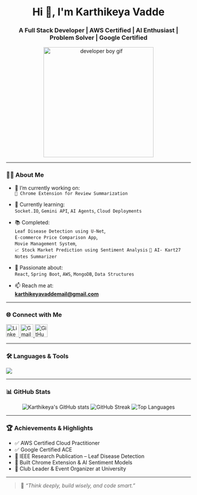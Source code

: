 <h1 align="center">Hi 👋, I'm Karthikeya Vadde</h1>
<h3 align="center">A Full Stack Developer | AWS Certified | AI Enthusiast | Problem Solver | Google Certified</h3>

<p align="center">
  <img src="https://cdn.dribbble.com/users/1059583/screenshots/4171367/coding-freak.gif" width="300" alt="developer boy gif">
</p>

---

### 👨‍💻 About Me

- 🔭 I’m currently working on:    
  `🧠 Chrome Extension for Review Summarization`  
 

- 🌱 Currently learning:  
  `Socket.IO`, `Gemini API`, `AI Agents`, `Cloud Deployments`

- 📚 Completed:  
  `Leaf Disease Detection using U-Net`,  
  `E-commerce Price Comparison App`,  
  `Movie Management System`,  
  `📈 Stock Market Prediction using Sentiment Analysis`
  `🤖 AI- Kart27 Notes Summarizer`

- 🧠 Passionate about:  
  `React`, `Spring Boot`, `AWS`, `MongoDB`, `Data Structures`

- 📫 Reach me at:  
  **karthikeyavaddemail@gmail.com**

---

### 🌐 Connect with Me

<p align="left">
  <a href="https://www.linkedin.com/in/karthikeya-vadde/" target="_blank">
    <img src="https://img.icons8.com/color/48/linkedin.png" width="35" alt="LinkedIn"/>
  </a>
  <a href="mailto:karthikeyavaddemail@gmail.com" target="_blank">
    <img src="https://img.icons8.com/color/48/gmail-new.png" width="35" alt="Gmail"/>
  </a>
  <a href="https://github.com/Karthikeya30811" target="_blank">
    <img src="https://img.icons8.com/ios-glyphs/50/github.png" width="35" alt="GitHub"/>
  </a>
</p>

---

### 🛠️ Languages & Tools

<p align="left">
  <img src="https://skillicons.dev/icons?i=react,nodejs,java,spring,python,mongodb,postgres,aws,git,html,css,js" />
</p>

---

### 📊 GitHub Stats

<p align="center">
  <img src="https://github-readme-stats.vercel.app/api?username=KarthikeyaVadde&show_icons=true&theme=tokyonight" alt="Karthikeya's GitHub stats" />
  <img src="https://github-readme-streak-stats.herokuapp.com/?user=KarthikeyaVadde&theme=tokyonight" alt="GitHub Streak" />
  <img src="https://github-readme-stats.vercel.app/api/top-langs/?username=KarthikeyaVadde&layout=compact&theme=tokyonight" alt="Top Languages" />
</p>

---

### 🏆 Achievements & Highlights

- ✅ AWS Certified Cloud Practitioner
- ✅ Google Certified ACE
- 📘 IEEE Research Publication – Leaf Disease Detection  
- 🧠 Built Chrome Extension & AI Sentiment Models  
- 🎯 Club Leader & Event Organizer at University  

---

> 🧠 *“Think deeply, build wisely, and code smart.”*
